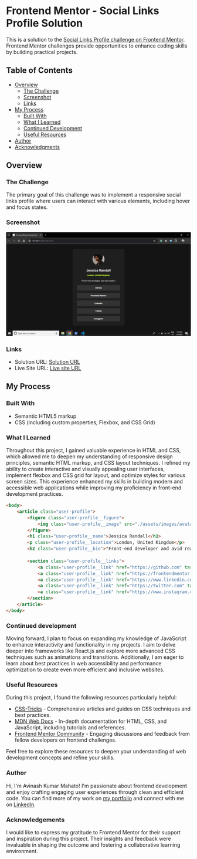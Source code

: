 # Frontend Mentor - Social Links Profile Solution

This is a solution to the [Social Links Profile challenge on Frontend Mentor](https://www.frontendmentor.io/challenges/social-links-profile-UG32l9m6dQ). Frontend Mentor challenges provide opportunities to enhance coding skills by building practical projects.

## Table of Contents

- [Overview](#overview)
  - [The Challenge](#the-challenge)
  - [Screenshot](#screenshot)
  - [Links](#links)
- [My Process](#my-process)
  - [Built With](#built-with)
  - [What I Learned](#what-i-learned)
  - [Continued Development](#continued-development)
  - [Useful Resources](#useful-resources)
- [Author](#author)
- [Acknowledgments](#acknowledgments)

## Overview

### The Challenge

The primary goal of this challenge was to implement a responsive social links profile where users can interact with various elements, including hover and focus states.

### Screenshot

![Social Links Profile Preview](./assets/images/Screenshot.png)

### Links

- Solution URL: [Solution URL](https://github.com/AvinashKumarMahato/Social-links-profile)
- Live Site URL: [Live site URL](https://avinashkumarmahato.github.io/Social-links-profile/)

## My Process

### Built With

- Semantic HTML5 markup
- CSS (including custom properties, Flexbox, and CSS Grid)

### What I Learned


Throughout this project, I gained valuable experience in HTML and CSS, which allowed me to deepen my understanding of responsive design principles, semantic HTML markup, and CSS layout techniques. I refined my ability to create interactive and visually appealing user interfaces, implement flexbox and CSS grid for layout, and optimize styles for various screen sizes. This experience enhanced my skills in building modern and accessible web applications while improving my proficiency in front-end development practices.

```html
<body>
    <article class="user-profile">
        <figure class="user-profile__figure">
            <img class="user-profile__image" src="./assets/images/avatar-jessica.jpeg" alt="avatar" />
        </figure>
        <h1 class="user-profile__name">Jessica Randall</h1>
        <p class="user-profile__location">London, United Kingdom</p>
        <h2 class="user-profile__bio">"Front-end developer and avid reader."</h2>

        <section class="user-profile__links">
            <a class="user-profile__link" href="https://github.com" target="_blank">GitHub</a>
            <a class="user-profile__link" href="https://frontendmentor.io" target="_blank">Frontend Mentor</a>
            <a class="user-profile__link" href="https://www.linkedin.com" target="_blank">LinkedIn</a>
            <a class="user-profile__link" href="https://twitter.com" target="_blank">Twitter</a>
            <a class="user-profile__link" href="https://www.instagram.com" target="_blank">Instagram</a>
        </section>
    </article>
</body>
```
### Continued development
Moving forward, I plan to focus on expanding my knowledge of JavaScript to enhance interactivity and functionality in my projects. I aim to delve deeper into frameworks like React.js and explore more advanced CSS techniques such as animations and transitions. Additionally, I am eager to learn about best practices in web accessibility and performance optimization to create even more efficient and inclusive websites.

### Useful Resources

During this project, I found the following resources particularly helpful:

- [CSS-Tricks](https://css-tricks.com/) - Comprehensive articles and guides on CSS techniques and best practices.
- [MDN Web Docs](https://developer.mozilla.org/en-US/) - In-depth documentation for HTML, CSS, and JavaScript, including tutorials and references.
- [Frontend Mentor Community](https://www.frontendmentor.io/community) - Engaging discussions and feedback from fellow developers on frontend challenges.

Feel free to explore these resources to deepen your understanding of web development concepts and refine your skills.

### Author

Hi, I'm Avinash Kumar Mahato! I'm passionate about frontend development and enjoy crafting engaging user experiences through clean and efficient code. You can find more of my work on [my portfolio](https://www.your-portfolio.com) and connect with me on [LinkedIn](https://www.twitter.com/yourusername).

### Acknowledgements

I would like to express my gratitude to Frontend Mentor for their support and inspiration during this project. Their insights and feedback were invaluable in shaping the outcome and fostering a collaborative learning environment.

